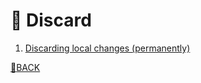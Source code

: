 # :poop: Discard

1. [Discarding local changes (permanently)](local_changes.md)

[:couple_with_heart:BACK](../README.md)